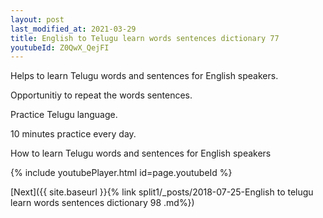 ```yaml
---
layout: post
last_modified_at: 2021-03-29
title: English to Telugu learn words sentences dictionary 77 
youtubeId: Z0QwX_QejFI
---
```

 
 
Helps to learn Telugu words and sentences for English speakers.

Opportunitiy to repeat the words sentences. 

Practice Telugu language. 
 
10 minutes practice every day. 
 
How to learn Telugu words and sentences for English speakers 
 
{% include youtubePlayer.html id=page.youtubeId %}
 
 
[Next]({{ site.baseurl }}{% link  split1/_posts/2018-07-25-English to telugu learn words sentences dictionary 98 .md%})
 
